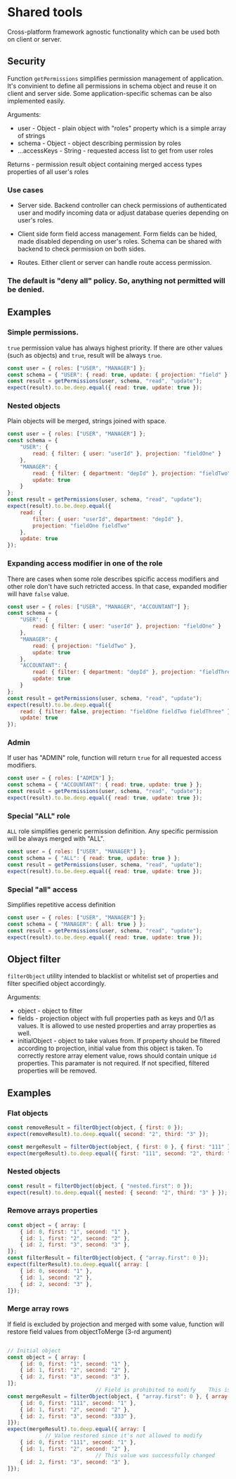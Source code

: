 # Shared tools
Cross-platform framework agnostic functionality which can be used both on client or server.

## Security

Function `getPermissions` simplifies permission management of application.
It's convinient to define all permissions in schema object and reuse it on client and server side. Some application-specific schemas can be also implemented easily.

Arguments:
- user - Object - plain object with "roles" property which is a simple array of strings
- schema - Object - object describing permission by roles
- ...accessKeys - String - requested access list to get from user roles

Returns - permission result object containing merged access types properties of all user's roles

### Use cases
- Server side. Backend controller can check permissions of authenticated user and modify incoming data or adjust database queries depending on user's roles.

- Client side form field access management. Form fields can be hided, made disabled depending on user's roles.
Schema can be shared with backend to check permission on both sides.

- Routes. Either client or server can handle route access permission.

### The default is "deny all" policy. So, anything not permitted will be denied.

### 

## Examples

### Simple permissions.
`true` permission value has always highest priority. If there are other values (such as objects) and `true`, result will be always `true`.

```javascript
const user = { roles: ["USER", "MANAGER"] };
const schema = { "USER": { read: true, update: { projection: "field" } }, "MANAGER": { update: true } };
const result = getPermissions(user, schema, "read", "update");
expect(result).to.be.deep.equal({ read: true, update: true });
```

### Nested objects
Plain objects will be merged, strings joined with space.
```javascript
const user = { roles: ["USER", "MANAGER"] };
const schema = {
    "USER": {
        read: { filter: { user: "userId" }, projection: "fieldOne" }
    },
    "MANAGER": {
        read: { filter: { department: "depId" }, projection: "fieldTwo" },
        update: true
    }
};
const result = getPermissions(user, schema, "read", "update");
expect(result).to.be.deep.equal({
    read: {
        filter: { user: "userId", department: "depId" },
        projection: "fieldOne fieldTwo"
    },
    update: true
});
```

### Expanding access modifier in one of the role
There are cases when some role describes spicific access modifiers and other role don't have such retricted access. In that case, expanded modifier will have `false` value.

```javascript
const user = { roles: ["USER", "MANAGER", "ACCOUNTANT"] };
const schema = {
    "USER": {
        read: { filter: { user: "userId" }, projection: "fieldOne" }
    },
    "MANAGER": {
        read: { projection: "fieldTwo" },
        update: true
    },
    "ACCOUNTANT": {
        read: { filter: { department: "depId" }, projection: "fieldThree" },
        update: true
    }
};
const result = getPermissions(user, schema, "read", "update");
expect(result).to.be.deep.equal({
    read: { filter: false, projection: "fieldOne fieldTwo fieldThree" },
    update: true
});
```

### Admin
If user has "ADMIN" role, function will return `true` for all requested access modifiers.

```javascript
const user = { roles: ["ADMIN"] };
const schema = { "ACCOUNTANT": { read: true, update: true } };
const result = getPermissions(user, schema, "read", "update");
expect(result).to.be.deep.equal({ read: true, update: true });
```

### Special "ALL" role
`ALL` role simplifies generic permission definition. Any specific permission will be always merged with "ALL".
```javascript
const user = { roles: ["USER", "MANAGER"] };
const schema = { "ALL": { read: true, update: true } };
const result = getPermissions(user, schema, "read", "update");
expect(result).to.be.deep.equal({ read: true, update: true });
```

### Special "all" access
Simplifies repetitive access definition
```javascript
const user = { roles: ["USER", "MANAGER"] };
const schema = { "MANAGER": { all: true } };
const result = getPermissions(user, schema, "read", "update");
expect(result).to.be.deep.equal({ read: true, update: true });
```

## Object filter
`filterObject` utility intended to blacklist or whitelist set of properties and filter specified object accordingly.

Arguments:
- object - object to filter
- fields - projection object with full properties path as keys and 0/1 as values. It is allowed to use nested properties and array properties as well.
- initialObject - object to take values from. If property should be filtered according to projection, initial value from this object is taken. To correctly restore array element value, rows should contain unique `id` properties. This paramater is not required. If not specified, filtered properties will be removed.

## Examples

### Flat objects
```javascript
const removeResult = filterObject(object, { first: 0 });
expect(removeResult).to.deep.equal({ second: "2", third: "3" });

const mergeResult = filterObject(object, { first: 0 }, { first: "111" });
expect(mergeResult).to.deep.equal({ first: "111", second: "2", third: "3" });

```

### Nested objects
```javascript
const result = filterObject(object, { "nested.first": 0 });
expect(result).to.deep.equal({ nested: { second: "2", third: "3" } });
```

### Remove arrays properties
```javascript
const object = { array: [
    { id: 0, first: "1", second: "1" },
    { id: 1, first: "2", second: "2" },
    { id: 2, first: "3", second: "3" },
]};
const filterResult = filterObject(object, { "array.first": 0 });
expect(filterResult).to.deep.equal({ array: [
    { id: 0, second: "1" },
    { id: 1, second: "2" },
    { id: 2, second: "3" },
]});
```

### Merge array rows
If field is excluded by projection and merged with some value, function will restore field values from objectToMerge (3-rd argument)
```javascript

// Initial object
const object = { array: [
    { id: 0, first: "1", second: "1" },
    { id: 1, first: "2", second: "2" },
    { id: 2, first: "3", second: "3" },
]};
                            // Field is prohibited to modify    This is initial value to take values from
const mergeResult = filterObject(object, { "array.first": 0 }, { array: [
    { id: 0, first: "111", second: "1" },
    { id: 1, first: "2", second: "2" },
    { id: 2, first: "3", second: "333" },
]});
expect(mergeResult).to.deep.equal({ array: [
            // Value restored since it's not allowed to modify
    { id: 0, first: "111", second: "1" },
    { id: 1, first: "2", second: "2" },
                            // This value was successfully changed
    { id: 2, first: "3", second: "3" },
]});
```
